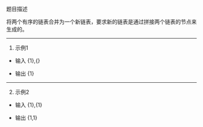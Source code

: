 题目描述

将两个有序的链表合并为一个新链表，要求新的链表是通过拼接两个链表的节点来生成的。

---

1. 示例1

- 输入
{1},{}

- 输出
{1}
---
2. 示例2

- 输入
{1},{1}

- 输出
{1,1}